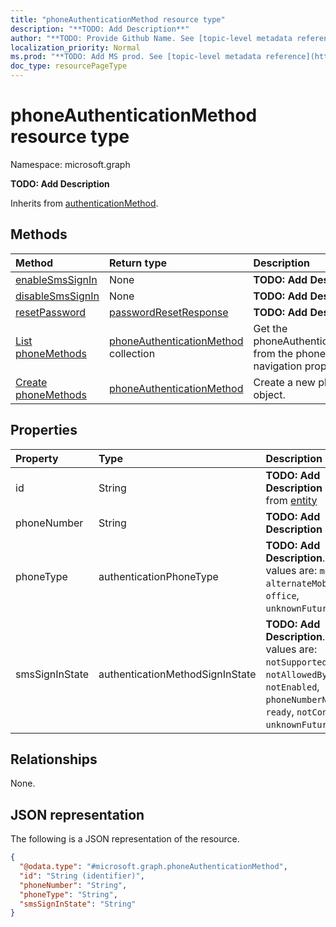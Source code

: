 ```yaml
---
title: "phoneAuthenticationMethod resource type"
description: "**TODO: Add Description**"
author: "**TODO: Provide Github Name. See [topic-level metadata reference](https://msgo.azurewebsites.net/add/document/guidelines/metadata.html#topic-level-metadata)**"
localization_priority: Normal
ms.prod: "**TODO: Add MS prod. See [topic-level metadata reference](https://msgo.azurewebsites.net/add/document/guidelines/metadata.html#topic-level-metadata)**"
doc_type: resourcePageType
---
```


# phoneAuthenticationMethod resource type


Namespace: microsoft.graph

**TODO: Add Description**


Inherits from [authenticationMethod](../resources/authenticationmethod.md).

## Methods
|Method|Return type|Description|
|:---|:---|:---|
|[enableSmsSignIn](../api/phoneauthenticationmethod-enablesmssignin.md)|None|**TODO: Add Description**|
|[disableSmsSignIn](../api/phoneauthenticationmethod-disablesmssignin.md)|None|**TODO: Add Description**|
|[resetPassword](../api/phoneauthenticationmethod-resetpassword.md)|[passwordResetResponse](../resources/passwordresetresponse.md)|**TODO: Add Description**|
|[List phoneMethods](../api/authentication-list-phonemethods.md)|[phoneAuthenticationMethod](../resources/phoneauthenticationmethod.md) collection|Get the phoneAuthenticationMethods from the phoneMethods navigation property.|
|[Create phoneMethods](../api/authentication-post-phonemethods.md)|[phoneAuthenticationMethod](../resources/phoneauthenticationmethod.md)|Create a new phoneMethods object.|

## Properties
|Property|Type|Description|
|:---|:---|:---|
|id|String|**TODO: Add Description** Inherited from [entity](../resources/entity.md)|
|phoneNumber|String|**TODO: Add Description**|
|phoneType|authenticationPhoneType|**TODO: Add Description**. Possible values are: `mobile`, `alternateMobile`, `office`, `unknownFutureValue`.|
|smsSignInState|authenticationMethodSignInState|**TODO: Add Description**. Possible values are: `notSupported`, `notAllowedByPolicy`, `notEnabled`, `phoneNumberNotUnique`, `ready`, `notConfigured`, `unknownFutureValue`.|

## Relationships
None.

## JSON representation
The following is a JSON representation of the resource.
<!-- {
  "blockType": "resource",
  "keyProperty": "id",
  "@odata.type": "microsoft.graph.phoneAuthenticationMethod",
  "baseType": "microsoft.graph.authenticationMethod",
  "openType": false
}
-->
``` json
{
  "@odata.type": "#microsoft.graph.phoneAuthenticationMethod",
  "id": "String (identifier)",
  "phoneNumber": "String",
  "phoneType": "String",
  "smsSignInState": "String"
}
```

